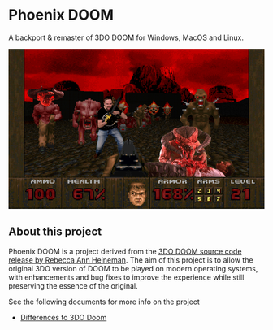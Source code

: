 # Phoenix DOOM

A backport & remaster of 3DO DOOM for Windows, MacOS and Linux.

![alt text](https://github.com/BodbDearg/phoenix_doom/raw/master/PhoenixDoomBanner.png "Phoenix Doom")

## About this project

Phoenix DOOM is a project derived from the [3DO DOOM source code release by Rebecca Ann Heineman](https://github.com/Olde-Skuul/doom3do). The aim of this project is to allow the original 3DO version of DOOM to be played on modern operating systems, with enhancements and bug fixes to improve the experience while still preserving the essence of the original.

See the following documents for more info on the project

- [Differences to 3DO Doom](https://github.com/BodbDearg/phoenix_doom/blob/master/Differences%20To%203DO%20Doom.md)
